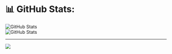 

# 📊 GitHub Stats:
![GitHub Stats](https://github-readme-stats.vercel.app/api?username=Satyam3002&theme=dark&show_icons=true&hide_border=true&count_private=true)<br/>
![GitHub Stats](https://github-readme-stats.vercel.app/api/top-langs/?username=Satyam3002&theme=dark&show_icons=true&hide_border=true&layout=compact)<br/>

---
[![](https://visitcount.itsvg.in/api?id=Satyam3002&icon=0&color=0)](https://visitcount.itsvg.in)

<!-- Proudly created with GPRM ( https://gprm.itsvg.in ) -->
